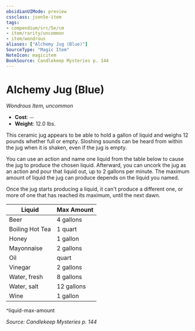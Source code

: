 ```yaml
---
obsidianUIMode: preview
cssclass: json5e-item
tags:
- compendium/src/5e/cm
- item/rarity/uncommon
- item/wondrous
aliases: ["Alchemy Jug (Blue)"]
SourceType: "Magic Item"
NoteIcon: magicitem
BookSource: Candlekeep Mysteries p. 144
---
```

# Alchemy Jug (Blue)
*Wondrous Item, uncommon*  

- **Cost**: ⏤
- **Weight**: 12.0 lbs.

This ceramic jug appears to be able to hold a gallon of liquid and weighs 12 pounds whether full or empty. Sloshing sounds can be heard from within the jug when it is shaken, even if the jug is empty.

You can use an action and name one liquid from the table below to cause the jug to produce the chosen liquid. Afterward, you can uncork the jug as an action and pour that liquid out, up to 2 gallons per minute. The maximum amount of liquid the jug can produce depends on the liquid you named.

Once the jug starts producing a liquid, it can't produce a different one, or more of one that has reached its maximum, until the next dawn.

| Liquid | Max Amount |
|--------|------------|
| Beer | 4 gallons |
| Boiling Hot Tea | 1 quart |
| Honey | 1 gallon |
| Mayonnaise | 2 gallons |
| Oil | quart |
| Vinegar | 2 gallons |
| Water, fresh | 8 gallons |
| Water, salt | 12 gallons |
| Wine | 1 gallon |
^liquid-max-amount

*Source: Candlekeep Mysteries p. 144*
